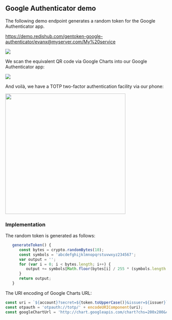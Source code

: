 
## Google Authenticator demo

The following demo endpoint generates a random token for the Google Authenticator app.

https://demo.redishub.com/gentoken-google-authenticator/evanx@myserver.com/My%20service

<img src="https://evanx.github.io/images/rquery/gentoken.png">

We scan the equivalent QR code via Google Charts into our Google Authenticator app:

<img src="https://evanx.github.io/images/rquery/gentoken-qrcode-googlecharts.png">

And voilà, we have a TOTP two-factor authentication facility via our phone:

<img src="https://evanx.github.io/images/rquery/google-authenticator-app.png" width="375">

### Implementation

The random token is generated as follows:
```javascript
   generateToken() {
      const bytes = crypto.randomBytes(10);
      const symbols = 'abcdefghijklmnopqrstuvwxyz234567';
      var output = '';
      for (var i = 0; i < bytes.length; i++) {
         output += symbols[Math.floor(bytes[i] / 255 * (symbols.length - 1))];
      }
      return output;
   }
```

The URI encoding of Google Charts URL:
```javascript
const uri = `${account}?secret=${token.toUpperCase()}&issuer=${issuer}`;
const otpauth = 'otpauth://totp/' + encodeURIComponent(uri);
const googleChartUrl = 'http://chart.googleapis.com/chart?chs=200x200&chld=M|0&cht=qr&chl=' + otpauth;
```
